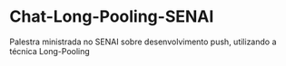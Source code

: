 # Chat-Long-Pooling-SENAI
Palestra ministrada no SENAI sobre desenvolvimento push, utilizando a técnica Long-Pooling
